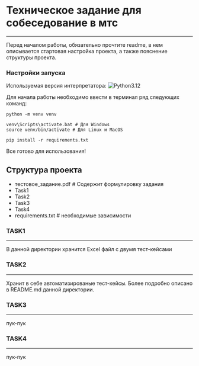 # Техническое задание для собеседование в мтс

***

Перед началом работы, обязательно прочтите readme, в нем описывается стартовая настройка проекта, а также пояснение структуры проекта.

### Настройки запуска

Используемая версия интерпретатора: 
![Python3.12](https://img.shields.io/badge/python-3.12-purple?style=flat&logo=python&link=https%3A%2F%2Fvk.com%2Fgtfo_gtfo_gtfo)

Для начала работы необходимо ввести в терминал ряд следующих команд:

```
python -m venv venv

venv\Scripts\activate.bat # Для Windows
source venv/bin/activate # Для Linux и MacOS

pip install -r requirements.txt

```

Все готово для использования!

## Структура проекта

- тестовое_задание.pdf # Содержит формулировку задания
- Task1
- Task2
- Task3
- Task4
- requirements.txt # необходимые зависимости 

### TASK1
***

В данной директории хранится Excel файл с двумя тест-кейсами

### TASK2
***

Хранит в себе автоматизированые тест-кейсы. Более подробно описано в README.md данной директории.

### TASK3
***

пук-пук

### TASK4
***

пук-пук